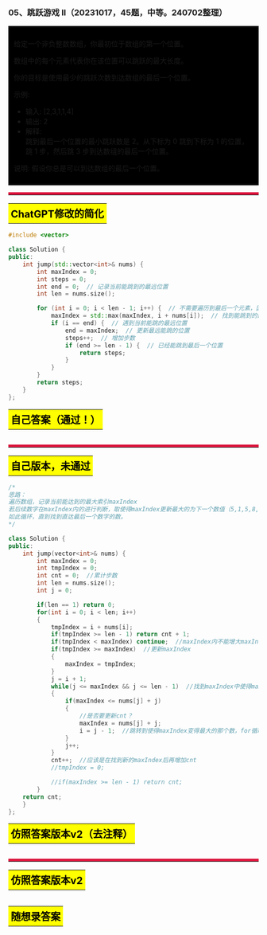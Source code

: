### 05、跳跃游戏 II（20231017，45题，中等。240702整理）
<div style="border: 1px solid black; padding: 10px; background-color: #000000;">

给定一个非负整数数组，你最初位于数组的第一个位置。

数组中的每个元素代表你在该位置可以跳跃的最大长度。

你的目标是使用最少的跳跃次数到达数组的最后一个位置。

示例:

- 输入: [2,3,1,1,4]
- 输出: 2
- 解释:   
  跳到最后一个位置的最小跳跃数是 2。从下标为 0 跳到下标为 1 的位置，跳  1  步，然后跳  3  步到达数组的最后一个位置。

说明: 假设你总是可以到达数组的最后一个位置。

  </p>
</div>

<hr style="border-top: 5px solid #DC143C;">
<table>
  <tr>
    <td bgcolor="Yellow" style="padding: 5px; border: 0px solid black;">
      <span style="font-weight: bold; font-size: 20px;color: black;">
      ChatGPT修改的简化
      </span>
    </td>
  </tr>
</table>

```C++
#include <vector>

class Solution {
public:
    int jump(std::vector<int>& nums) {
        int maxIndex = 0;
        int steps = 0;
        int end = 0;  // 记录当前能跳到的最远位置
        int len = nums.size();

        for (int i = 0; i < len - 1; i++) {  // 不需要遍历到最后一个元素，因为在跳到最后一个元素之前，steps已经加1
            maxIndex = std::max(maxIndex, i + nums[i]);  // 找到能跳到的最远的位置
            if (i == end) {  // 遇到当前能跳的最远位置
                end = maxIndex;  // 更新最远能跳的位置
                steps++;  // 增加步数
                if (end >= len - 1) {  // 已经能跳到最后一个位置
                    return steps;
                }
            }
        }
        return steps;
    }
};

```

<table>
  <tr>
    <td bgcolor="Yellow" style="padding: 5px; border: 0px solid black;">
      <span style="font-weight: bold; font-size: 20px;color: black;">
      自己答案（通过！）
      </span>
    </td>
  </tr>
</table>

```C++


```

<hr style="border-top: 5px solid #DC143C;">

<table>
  <tr>
    <td bgcolor="Yellow" style="padding: 5px; border: 0px solid black;">
      <span style="font-weight: bold; font-size: 20px;color: black;">
      自己版本，未通过 
      </span>
    </td>
  </tr>
</table>

```C++
/*
思路：
遍历数组，记录当前能达到的最大索引maxIndex
若后续数字在maxIndex内的进行判断，取使得maxIndex更新最大的为下一个数值（5,1,5,8,6,5）
如此循环，直到找到直达最后一个数字的数。
*/

class Solution {
public:
    int jump(vector<int>& nums) {
        int maxIndex = 0;
        int tmpIndex = 0;
        int cnt = 0;  //累计步数
        int len = nums.size();
        int j = 0;

        if(len == 1) return 0;
        for(int i = 0; i < len; i++)
        {
            tmpIndex = i + nums[i];
            if(tmpIndex >= len - 1) return cnt + 1;
            if(tmpIndex < maxIndex) continue;  //maxIndex内不能增大maxIndex的数字忽略
            if(tmpIndex >= maxIndex)  //更新maxIndex
            {
                maxIndex = tmpIndex;
            }
            j = i + 1;
            while(j <= maxIndex && j <= len - 1)  //找到maxIndex中使得maxIndex变得最大的那个数
            {
                if(maxIndex <= nums[j] + j)
                {
                    //是否要更新cnt？
                    maxIndex = nums[j] + j;
                    i = j - 1;  //跳转到使得maxIndex变得最大的那个数，for循环会自动给i加1,，所以减1                   
                }
                j++;
            } 
            cnt++;  //应该是在找到新的maxIndex后再增加cnt
            //tmpIndex = 0;

            //if(maxIndex >= len - 1) return cnt;
        }
    return cnt;
    }
};

```

<table>
  <tr>
    <td bgcolor="Yellow" style="padding: 5px; border: 0px solid black;">
      <span style="font-weight: bold; font-size: 20px;color: black;">
      仿照答案版本v2（去注释）
      </span>
    </td>
  </tr>
</table>

```C++


```

<hr style="border-top: 5px solid #DC143C;">

<table>
  <tr>
    <td bgcolor="Yellow" style="padding: 5px; border: 0px solid black;">
      <span style="font-weight: bold; font-size: 20px;color: black;">
      仿照答案版本v2
      </span>
    </td>
  </tr>
</table>

```C++


```

<table>
  <tr>
    <td bgcolor="Yellow" style="padding: 5px; border: 0px solid black;">
      <span style="font-weight: bold; font-size: 20px;color: black;">
      随想录答案
      </span>
    </td>
  </tr>
</table>

```C++
